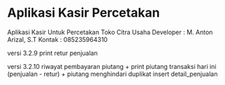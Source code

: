 # Aplikasi Kasir Percetakan

Aplikasi Kasir Untuk Percetakan 
Toko Citra Usaha
Developer : M. Anton Arizal, S.T
Kontak : 085235964310

versi 3.2.9
print retur penjualan

versi 3.2.10
riwayat pembayaran piutang + print piutang
transaksi hari ini (penjualan - retur) + piutang
menghindari duplikat insert detail_penjualan
